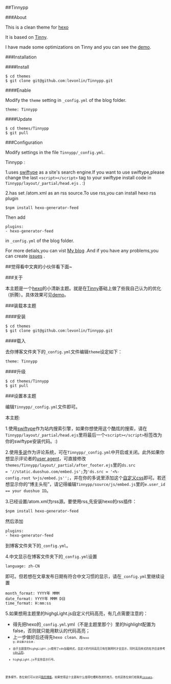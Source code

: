 ##Tinnypp

###About

This is a clean theme for [hexo](https://github.com/hexojs/hexo)

It is based on [Tinny](https://github.com/zhanglun/hexo-theme/tree/master/Tinny).

I have made some optimizations on Tinny and you can see the [demo](http://levonlin.github.io/Tinnypp/).

###Installation

####Install
	
	$ cd themes
	$ git clone git@github.com:levonlin/Tinnypp.git

####Enable

Modify the <code>theme</code> setting in <code>_config.yml</code> of the blog folder.

    theme: Tinnypp

####Update

	$ cd themes/Tinnypp
	$ git pull

###Configuration

Modify settings in the file <code>Tinnypp/_config.yml</code>.

Tinnypp :

1.uses [swiftype](https://swiftype.com/) as a site's search engine.If you want to use swiftype,please change the last <code>&lt;script&gt;&lt;/script&gt;</code> tag to your swiftype install code in <code>Tinnypp/layout/_partial/head.ejs</code> . :)

2.has set /atom.xml as an rss source.To use rss,you can install hexo rss plugin

	$npm install hexo-generator-feed

Then add 

	plugins:
	- hexo-generator-feed

in <code>_config.yml</code> of the blog folder.

For more detials,you can vist [My blog](http://www.levonlin.info/tags/Tinnypp/) .And if you have any problems,you can create [issues](https://github.com/levonlin/Tinnypp/issues) .

##觉得看中文爽的小伙伴看下面~

###关于

本主题是一个[hexo](https://github.com/hexojs/hexo)的小清新主题。就是在[Tinny](https://github.com/zhanglun/hexo-theme/tree/master/Tinny)基础上做了些我自己认为的优化（折腾）。具体效果可见[demo](http://levonlin.github.io/Tinnypp/)。

###装载本主题

####安装
	
	$ cd themes
	$ git clone git@github.com:levonlin/Tinnypp.git

####载入

去你博客文件夹下的<code>_config.yml</code>文件编辑<code>theme</code>设定如下：

    theme: Tinnypp

####升级

	$ cd themes/Tinnypp
	$ git pull

###设置本主题

编辑<code>Tinnypp/_config.yml</code>文件即可。

本主题:

1.使用[swiftype](https://swiftype.com/)作为站内搜索引擎，如果你想使用这个酷炫的搜索，请在<code>Tinnypp/layout/_partial/head.ejs</code>里将最后一个<code>&lt;script&gt;&lt;/script&gt;</code>标签改为你的swiftype安装代码。:)

2.使用[多说](http://duoshuo.com/)作为评论系统，可在<code>Tinnypp/_config.yml</code>中开启或关闭。此外如果你想显示评论者的[user agent](http://zh.wikipedia.org/wiki/%E7%94%A8%E6%88%B7%E4%BB%A3%E7%90%86)，可直接修改<code>themes/Tinnypp/layout/_partial/after_footer.ejs</code>里的<code>ds.src = '//static.duoshuo.com/embed.js';</code>为<code>'ds.src = '<%- config.root %>js/embed.js'';</code>，并在你的多说里添加这个[自定义css](https://github.com/levonlin/Tinnypp/blob/master/source/css/%E5%A4%9A%E8%AF%B4%E8%87%AA%E5%AE%9A%E4%B9%89.css)即可。若还想显示你的“博主头衔”，请记得编辑<code>Tinnypp/source/js/embed.js</code>里的<code>e.user_id == your duoshuo ID</code>。

3.已经设置/atom.xml为rss源。要使用rss,先安装hexo的rss插件：

	$npm install hexo-generator-feed

然后添加 

	plugins:
	- hexo-generator-feed

到博客文件夹下的<code>_config.yml</code>。

4.中文显示在博客文件夹下的<code>_config.yml</code>设置

	language: zh-CN

即可。但若想在文章发布日期有符合中文习惯的显示，请在<code>_config.yml</code>里继续设置

	month_format: YYYY年 MMM
	date_format: YYYY年 MMM D日 
	time_format: H:mm:ss

5.如果想用主题里的highgLight.js自定义代码高亮，有几点需要注意的：
* 得先把hexo的<code>_config.yml</code>.yml（不是主题里那个）里的highlight配置为false，否则就只能用默认的代码高亮；
* 上一步做好后还得先<code>hexo clean<code>、再<code>hexo g<code>；新设置才会生效；
* 由于主题里的highgLight.js使用了cdn加载样式，自定义的代码高亮只有在联网时才会显示，同时高亮样式的名字应该参考[cdn上的](http://www.bootcdn.cn/highlight.js/)。
* highgLight.js不支持显示行号。

更多细节，各位亲们可以访问[我的博客](http://www.levonlin.info/tags/Tinnypp/)。如果觉得这个主题有什么值得吐槽和改进的地方，也欢迎各位亲们给我发[issues](https://github.com/levonlin/Tinnypp/issues)。
